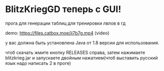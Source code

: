 # BlitzKriegGD теперь с GUI!

прога для генерации таблиц для тренировки лвлов в гд

demo: https://files.catbox.moe/ii7b7g.mp4 (video)

у вас должна быть установлена Java от 1.8 версии для использования.

чтоб скачать жмите кнопку RELEASES справа, затем нажимаете blitzkrieg.jar и запускаете двойным нажатием(чтоб выставить русский язык надо написать 2 в проге)

